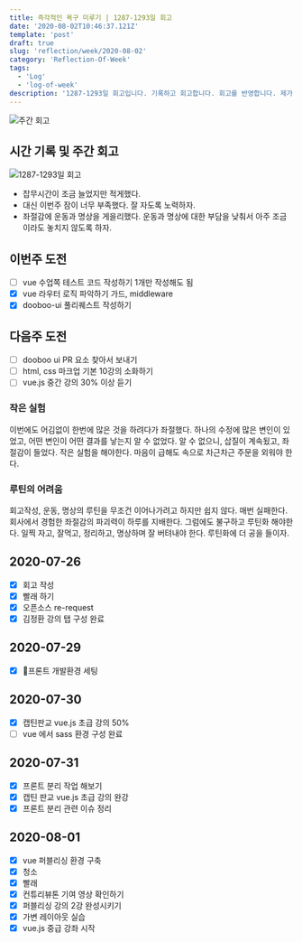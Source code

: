 ```yaml
---
title: 즉각적인 욕구 미루기 | 1287-1293일 회고
date: '2020-08-02T10:46:37.121Z'
template: 'post'
draft: true
slug: 'reflection/week/2020-08-02'
category: 'Reflection-Of-Week'
tags:
  - 'Log'
  - 'log-of-week'
description: '1287-1293일 회고입니다. 기록하고 회고합니다. 회고를 반영합니다. 제가 자라는 방식입니다.'
---
```

![주간 회고](https://imgur.com/PwMHNaY.png)



## 시간 기록 및 주간 회고 

![1287-1293일 회고](https://imgur.com/AgyDDD7.png)
- 잡무시간이 조금 늘었지만 적게했다. 
- 대신 이번주 잠이 너무 부족했다. 잘 자도록 노력하자. 
- 좌절감에 운동과 명상을 게을리했다. 운동과 명상에 대한 부담을 낮춰서 아주 조금이라도 놓치지 않도록 하자.


## 이번주 도전
- [ ] vue 수업쪽 테스트 코드 작성하기 1개만 작성해도 됨
- [x] vue 라우터 로직 파악하기 가드, middleware 
- [x] dooboo-ui 풀리퀘스트 작성하기 

## 다음주 도전
- [ ] dooboo ui PR 요소 찾아서 보내기 
- [ ] html, css 마크업 기본 10강의 소화하기 
- [ ] vue.js 중간 강의 30% 이상 듣기 

### 작은 실험 
이번에도 어김없이 한번에 많은 것을 하려다가 좌절했다. 하나의 수정에 많은 변인이 있었고, 어떤 변인이 어떤 결과를 낳는지 알 수 없었다. 알 수 없으니, 삽질이 계속됬고, 좌절감이 들었다. 작은 실험을 해야한다. 마음이 급해도 속으로 차근차근 주문을 외워야 한다. 

### 루틴의 어려움
회고작성, 운동, 명상의 루틴을 무조건 이어나가려고 하지만 쉽지 않다. 매번 실패한다. 회사에서 경험한 좌절감의 파괴력이 하루를 지배한다. 그럼에도 불구하고 루틴화 해야한다. 일찍 자고, 잘먹고, 정리하고, 명상하며 잘 버텨내야 한다. 루틴화에 더 공을 들이자.

## 2020-07-26
- [x] 회고 작성 
- [x] 빨래 하기 
- [x] 오픈소스 re-request 
- [x] 김정환 강의 탭 구성 완료 

## 2020-07-29
- [x] 프론트 개발환경 세팅 

## 2020-07-30
- [x] 캡틴판교 vue.js 초급 강의 50%
- [ ] vue 에서 sass 환경 구성 완료 

## 2020-07-31 
- [x] 프론트 분리 작업 해보기 
- [x] 캡틴 판교 vue.js 초급 강의 완강
- [x] 프론트 분리 관련 이슈 정리 

## 2020-08-01
- [x] vue 퍼블리싱 환경 구축 
- [x] 청소
- [x] 빨래
- [x] 컨튜리뷰톤 기여 영상 확인하기
- [x] 퍼블리싱 강의 2강 완성시키기 
- [x] 가변 레이아웃 실습 
- [x] vue.js 중급 강좌 시작 
